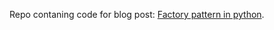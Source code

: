 Repo contaning code for blog post: [Factory pattern in python](http://krzysztofzuraw.com/blog/2016/factory-pattern-python.html).
